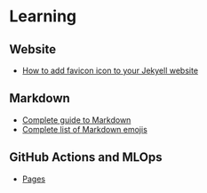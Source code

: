 # Learning


## Website
- [How to add favicon icon to your Jekyell website](https://ptc-it.de/add-favicon-to-mm-jekyll-site/)


## Markdown
- [Complete guide to Markdown](https://github.com/adam-p/markdown-here/wiki/Markdown-Cheatsheet)
- [Complete list of Markdown emojis](https://github.com/ikatyang/emoji-cheat-sheet)


## GitHub Actions and MLOps
- [Pages](https://mlops.githubapp.com/)

